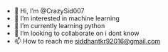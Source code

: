- 👋 Hi, I’m @CrazySid007
- 👀 I’m interested in machine learning
- 🌱 I’m currently learning python
- 💞️ I’m looking to collaborate on i dont know
- 📫 How to reach me siddhantkr92016@gmail.com

<!---
CrazySid007/CrazySid007 is a ✨ special ✨ repository because its `README.md` (this file) appears on your GitHub profile.
You can click the Preview link to take a look at your changes.
--->
